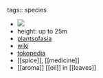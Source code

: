 tags:: species
- ![](https://peach-geographical-bat-397.mypinata.cloud/ipfs/QmVqpBEGnjXQHg2XCnaRS6LVpVRabRx4S8kRsnmnKx6EXF)
- height: up to 25m
- [plantsofasia](http://www.plantsofasia.com/index/syzygium_polyanthum/0-737)
- [wiki](https://en.wikipedia.org/wiki/Syzygium_polyanthum)
- [tokopedia](https://www.tokopedia.com/archive-katusba/tanaman-daun-salam-syzygium-polyanthum?extParam=ivf%3Dfalse%26src%3Dsearch)
- [[spice]], [[medicine]]
- [[aroma]] [[oil]] in [[leaves]]